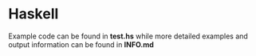 # Haskell
Example code can be found in __test.hs__ while more detailed examples and output information can be found in __INFO.md__ 
